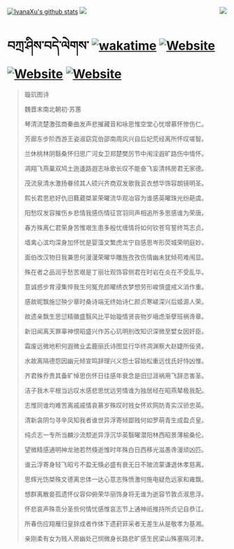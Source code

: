 [![IvanaXu's github stats](https://github-readme-stats.vercel.app/api?username=IvanaXu&theme=codeSTACKr)](https://github.com/anuraghazra/github-readme-stats)
<img align="right" src="https://github-readme-stats.vercel.app/api/top-langs/?username=IvanaXu&langs_count=8&theme=codeSTACKr" />
<img src="https://github-readme-stats.vercel.app/api/wakatime?username=IvanaXu&layout=compact&langs_count=8&theme=codeSTACKr&custom_title=Programming&nbsp;Times&nbsp;(Since&nbsp;Jul.29.2021)" />
# བཀྲ་ཤིས་བདེ་ལེགས་	[![wakatime](https://wakatime.com/badge/user/5043ee4a-e361-4607-9d47-d557f2005d05.svg)](https://wakatime.com/@5043ee4a-e361-4607-9d47-d557f2005d05)	[![Website](https://img.shields.io/website?label=tianchi&up_color=orange&up_message=IvanaXu&url=https%3A%2F%2Fshields.io)](https://tianchi.aliyun.com/home/science/scienceDetail?userId=1095279182618)	[![Website](https://img.shields.io/website?label=yuque&up_color=green&up_message=IvanaXu&url=https%3A%2F%2Fshields.io)](https://www.yuque.com/ivanaxu)	[![Website](https://img.shields.io/website?label=leetcode&up_color=yellow&up_message=IvanaXu&url=https%3A%2F%2Fshields.io)](https://leetcode.cn/u/ivanaxu)
> 璇玑图诗
>
> 魏晋末南北朝初·苏蕙
>
> 琴清流楚激弦商秦曲发声悲摧藏音和咏思惟空堂心忧增慕怀惨伤仁。
> 
> 芳廊东步阶西游王姿淑窈窕伯邵南周风兴自后妃荒经离所怀叹嗟智。
> 
> 兰休桃林阴翳桑怀归思广河女卫郑楚樊厉节中闱淫遐旷路伤中情怀。
> 
> 凋翔飞燕巢双鸠土迤逶路遐志咏歌长叹不能奋飞妄清帏房君无家德。
> 
> 茂流泉清水激扬眷颀其人硕兴齐商双发歌我衮衣想华饰容朗镜明圣。
> 
> 熙长君思悲好仇旧蕤葳桀翠荣曜流华观冶容为谁感英曜珠光纷葩虞。
> 
> 阳愁叹发容摧伤乡悲情我感伤情征宫羽同声相追所多思感谁为荣唐。
> 
> 春方殊离仁君荣身苦惟艰生患多殷忧缠情将如何钦苍穹誓终笃志贞。
> 
> 墙禽心滨均深身加怀忧是婴藻文繁虎龙宁自感思岑形荧城荣明庭妙。
> 
> 面伯改汉物日我兼思何漫漫荣曜华雕旌孜孜伤情幽未犹倾苟难闱显。
> 
> 殊在者之品润乎愁苦艰是丁丽壮观饰容侧君在时岩在炎在不受乱华。
> 
> 意诚惑步育浸集悴我生何冤充颜曜绣衣梦想劳形峻慎盛戒义消作重。
> 
> 感故昵飘施愆殃少章时桑诗端无终始诗仁颜贞寒嵯深兴后姬源人荣。
> 
> 故遗亲飘生思愆精徽盛翳风比平始璇情贤丧物岁峨虑渐孽班祸谗章。
> 
> 新旧闻离天罪辜神恨昭盛兴作苏心玑明别改知识深微至嬖女因奸臣。
> 
> 霜废远微地积何遐微业孟鹿丽氏诗图显行华终凋渊察大赵婕所佞贤。
> 
> 水故离隔德怨因幽元倾宣鸣辞理兴义怨士容始松重远伐氏好恃凶惟。
> 
> 齐君殊乔贵其备旷悼思伤怀日往感年衰念是旧愆涯祸用飞辞恣害圣。
> 
> 洁子我木平根当远叹水感悲思忧远劳情谁为独居经在昭燕辇极我配。
> 
> 志惟同谁均难苦离戚戚情哀慕岁殊叹时贱女怀欢网防青实汉骄忠英。
> 
> 清新衾阴匀寻辛凤知我者谁世异浮寄倾鄙贱何如罗萌青生成盈贞皇。
> 
> 纯贞志一专所当麟沙流颓逝异浮沉华英翳曜潜阳林西昭景薄榆桑伦。
> 
> 望微精感通明神龙驰若然倏逝惟时年殊白日西移光滋愚谗漫顽凶匹。
> 
> 谁云浮寄身轻飞昭亏不盈无倏必盛有衰无日不陂流蒙谦退休孝慈离。
> 
> 思辉光饬桀殊文德离忠体一达心意志殊愤激何施电疑危远家和雍飘。
> 
> 想群离散妾孤遗怀仪容仰俯荣华丽饰身将无谁为逝容节敦贞淑思浮。
> 
> 怀悲哀声殊乖分圣赀何情忧感惟哀志节上通神祇推持所贞记自恭江。
> 
> 所春伤应翔雁归皇辞成者作体下遗葑菲采者无差生从是敬孝为基湘。
> 
> 亲刚柔有女为贱人房幽处己悯微身长路悲旷感生民梁山殊塞隔河津。
